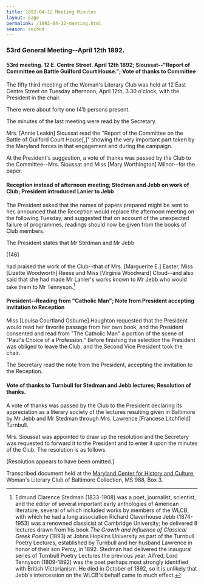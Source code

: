 ```yaml
---
title: 1892-04-12 Meeting Minutes
layout: page
permalink: /1892-04-12-meeting.html
season: second
---
```


<style>
    .container{
        font-size:1.4em;
    }
</style>
### 53rd General Meeting--April 12th 1892.

#### 53rd meeting. 12 E. Centre Street. April 12th 1892; Sioussat--"Report of Committee on Battle Guilford Court House."; Vote of thanks to Committee

The fifty third meeting of the Woman's Literary Club was held at 12 East Centre Street on Tuesday afternoon, April 12th, 3.30 o'clock, with the President in the chair.

There were about forty one (41) persons present.

The minutes of the last meeting were read by the Secretary.

Mrs. [Annie Leakin] Sioussat read the "Report of the Committee on the Battle of Guilford Court House[,]" showing the very important part taken by the Maryland forces in that engagement and during the campaign.

At the President's suggestion, a vote of thanks was passed by the Club to the Committee--Mrs. Sioussat and Miss [Mary Worthington] Milnor--for the paper.

#### Reception instead of afternoon meeting; Stedman and Jebb on work of Club; President introduced Lanier to Jebb

The President asked that the names of papers prepared might be sent to her, announced that the Reception would replace the afternoon meeting on the following Tuesday, and suggested that on account of the unexpected failure of programmes, readings should now be given from the books of Club members.

The President states that Mr Stedman and Mr Jebb

[146]

had praised the work of the Club--that of Mrs. [Marguerite E.] Easter, Miss [Lizette Woodworth] Reese and Miss [Virginia Woodward] Cloud--and also said that she had made Mr Lanier's works known to Mr Jebb who would take them to Mr Tennyson.[^Jebb]

[^Jebb]: Edmund Clarence Stedman (1833-1908) was a poet, journalist, scientist, and the editor of several important early anthologies of American literature, several of which included works by members of the WLCB, with which he had a long association Richard Claverhouse Jebb (1874-1953) was a renowned classicist at Cambridge University; he delivered 8 lectures drawn from his book _The Growth and Influence of Classical Greek Poetry_ (1893) at Johns Hopkins University as part of the Turnbull Poetry Lectures, established by Turnbull and her husband Lawrence in honor of their son Percy, in 1892. Stedman had delivered the inaugural series of Turnbull Poetry Lectures the previous year. Alfred, Lord Tennyson (1809-1892) was the poet perhaps most strongly identified with British Victorianism. He died in October of 1892, so it is unlikely that Jebb's intercession on the WLCB's behalf came to much effect.
 
#### President--Reading from "Catholic Man"; Note from President accepting invitation to Reception

Miss [Louisa Courtland Osburne] Haughton requested that the President would read her favorite passage from her own book, and the President consented and read from "The Catholic Man" a portion of the scene of "Paul's Choice of a Profession.” Before finishing the selection the President was obliged to leave the Club, and the Second Vice President took the chair.

The Secretary read the note from the President, accepting the invitation to the Reception.

#### Vote of thanks to Turnbull for Stedman and Jebb lectures; Resolution of thanks.

A vote of thanks was passed by the Club to the President declaring its appreciation as a literary society of the lectures resulting given in Baltimore by Mr Jebb and Mr Stedman through Mrs. Lawrence [Francese Litchfield] Turnbull.

Mrs. Sioussat was appointed to draw up the resolution and the Secretary was requested to forward it to the President and to enter it upon the minutes of the Club. The resolution is as follows.

[Resolution appears to have been omitted.]

Transcribed document held at the [Maryland Center for History and Culture](http://mdhs.org/), Woman's Literary Club of Baltimore Collection, MS 988, Box 3. 